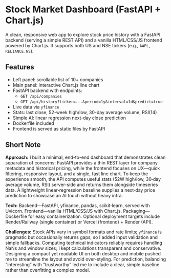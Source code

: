 
# Stock Market Dashboard (FastAPI + Chart.js)

A clean, responsive web app to explore stock price history with a FastAPI backend (serving a simple REST API) and a vanilla HTML/CSS/JS frontend powered by Chart.js. It supports both US and NSE tickers (e.g., `AAPL`, `RELIANCE.NS`).

## Features
- Left panel: scrollable list of 10+ companies
- Main panel: interactive Chart.js line chart
- FastAPI backend with endpoints:
  - `GET /api/companies`
  - `GET /api/history?ticker=...&period=1y&interval=1d&predict=true`
- Live data via `yfinance`
- Stats: last close, 52-week high/low, 30-day average volume, RSI(14)
- Simple AI: linear regression next-day close prediction
- Dockerfile included
- Frontend is served as static files by FastAPI


## Short Note 
**Approach:** I built a minimal, end-to-end dashboard that demonstrates clean separation of concerns: FastAPI provides a thin REST layer for company metadata and historical pricing, while the frontend focuses on UX—quick filtering, responsive layout, and a single, fast line chart. To keep the experience smooth, the API computes useful stats (52W high/low, 30‑day average volume, RSI) server-side and returns them alongside timeseries data. A lightweight linear‑regression baseline supplies a next‑day price prediction to showcase an AI touch without heavy infra.

**Tech:** Backend—FastAPI, yfinance, pandas, scikit‑learn, served with Uvicorn. Frontend—vanilla HTML/CSS/JS with Chart.js. Packaging—Dockerfile for easy containerization. Optional deployment targets include Render/Railway (single container) or Vercel (frontend) + Render (API).

**Challenges:** Stock APIs vary in symbol formats and rate limits; `yfinance` is pragmatic but occasionally returns gaps, so I added input validation and simple fallbacks. Computing technical indicators reliably requires handling NaNs and window sizes; I kept calculations transparent and conservative. Designing a compact yet readable UI on both desktop and mobile pushed me to streamline the layout and avoid over-styling. For prediction, balancing “interesting” with “trustworthy” led me to include a clear, simple baseline rather than overfitting a complex model.

